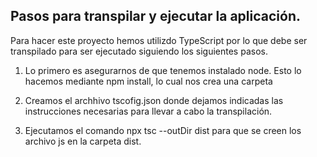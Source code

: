 ## Pasos para transpilar y ejecutar la aplicación. 

Para hacer este proyecto hemos utilizdo TypeScript por lo que debe ser transpilado para ser ejecutado siguiendo los siguientes pasos.
1. Lo primero es asegurarnos de que tenemos instalado node. Esto lo hacemos mediante npm install, lo cual nos crea una carpeta 

2. Creamos el archhivo tscofig.json donde dejamos indicadas las instrucciones necesarias para llevar a cabo la transpilación. 

3. Ejecutamos el comando npx tsc --outDir dist para que se creen los archivo js en la carpeta dist. 

